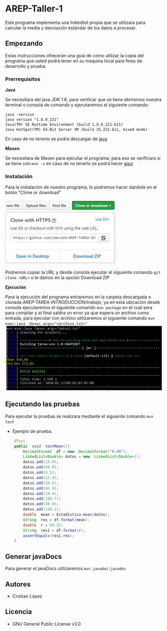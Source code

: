 # AREP-Taller-1

Este programa implementa una linkedlist propia que se utilizara para calcular la media y desviación estándar de los datos a procesar.

## Empezando

Estas instrucciones ofrecerán una guía de como utilizar la copia del programa que usted podrá tener en su maquina local para fines de desarrollo y prueba.

### Prerrequisitos

**Java**

Se necesitara del java JDK 1.8, para verificar que se tiene abriremos nuestra terminal o consola de comando y ejecutaremos el siguiente comando:

```
java -version
java version "1.8.0_221"
Java(TM) SE Runtime Environment (build 1.8.0_221-b11)
Java HotSpot(TM) 64-Bit Server VM (build 25.221-b11, mixed mode)
```

En caso de no tenerlo se podra descargar de [java](https://www.oracle.com/technetwork/java/javase/downloads/jdk8-downloads-2133151.html)

**Maven**

Se necesitara de Maven para ejecutar el programa, para eso se verificara si se tiene con `mvn -v` en caso de no tenerlo se podrá hacer [aqui](https://maven.apache.org/install.html)

### Instalación

Para la instalación de nuestro programa, lo podremos hacer dándole en el botón "Clone or download"

![Imágen 1](img/descarga.JPG)

Podremos copiar la URL y desde consola ejecutar el siguiente comando `git clone <URL>` o le damos en la opción Download ZIP

**Ejecución**

Para la ejecución del programa entraremos en la carpeta descargada o clonada _AREP-TAREA-INTRODUCCION/trabajo_, ya en esta ubicación desde consola ejecutaremos el siguiente comando `mvn package` en el cual sera para compilar y al final saldra un error ya que espera un archivo como entrada, para ejecutar con archivo utilizaremos el siguiente comando `mvn exec:java -Dexec.args="<archivo.txt>"`
![Imágen 1](img/ejecucion.JPG)

## Ejecutando las pruebas

Para ejecutar la pruebas se realizara mediante el siguiente comando `mvn test`

- Ejemplo de prueba.

```java
	@Test
	public  void  testMean(){
		DecimalFormat  df = new  DecimalFormat("#.00");
		LinkedList<Double> datos = new  LinkedList<Double>();
		datos.add(15.0);
		datos.add(69.9);
		datos.add(6.5);
		datos.add(22.4);
		datos.add(28.4);
		datos.add(65.9);
		datos.add(19.4);
		datos.add(198.7);
		datos.add(38.8);
		datos.add(138.2);
		double  mean = Estadistica.mean(datos);
		String  res = df.format(mean);
		double  r = 60.32;
		String  res1 = df.format(r);
		assertEquals(res1,res);
	}
```

## Generar javaDocs

Para generar el javaDocs utilizaremos `mvn javadoc:javadoc`


## Autores

- Cristian López

## Licencia

- GNU General Public License v3.0
